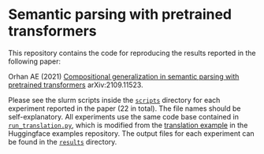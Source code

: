 # Semantic parsing with pretrained transformers

This repository contains the code for reproducing the results reported in the following paper:

Orhan AE (2021) [Compositional generalization in semantic parsing with pretrained transformers](https://arxiv.org/abs/2109.11523) arXiv:2109.11523.

Please see the slurm scripts inside the [`scripts`](https://github.com/eminorhan/parsing-transformers/tree/master/scripts) directory for each experiment reported in the paper (22 in total). The file names should be self-explanatory. All experiments use the same code base contained in [`run_translation.py`](https://github.com/eminorhan/parsing-transformers/blob/master/run_translation.py), which is modified from the [translation example](https://github.com/huggingface/transformers/tree/master/examples/pytorch/translation) in the Huggingface examples repository. The output files for each experiment can be found in the [`results`](https://github.com/eminorhan/parsing-transformers/tree/master/results) directory.

